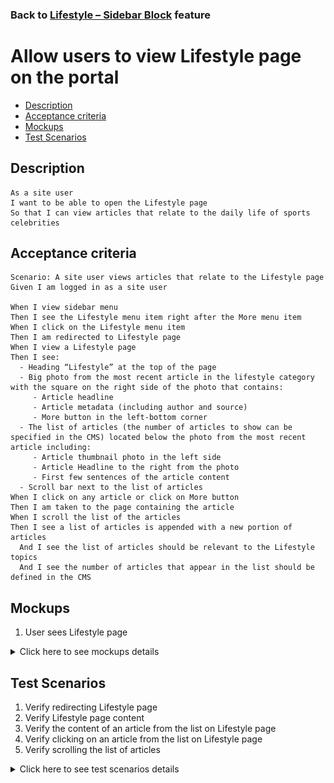 ### Back to [Lifestyle – Sidebar Block](../../) feature

# Allow users to view Lifestyle page on the portal

- [Description](#description)
- [Acceptance criteria](#acceptance-criteria)
- [Mockups](#mockups)
- [Test Scenarios](#test-scenarios)

## Description

    As a site user
    I want to be able to open the Lifestyle page
    So that I can view articles that relate to the daily life of sports celebrities

## Acceptance criteria

    Scenario: A site user views articles that relate to the Lifestyle page
    Given I am logged in as a site user

    When I view sidebar menu
    Then I see the Lifestyle menu item right after the More menu item
    When I click on the Lifestyle menu item
    Then I am redirected to Lifestyle page
    When I view a Lifestyle page 
    Then I see: 
      - Heading “Lifestyle” at the top of the page
      - Big photo from the most recent article in the lifestyle category with the square on the right side of the photo that contains:
         - Article headline
         - Article metadata (including author and source)
         - More button in the left-bottom corner
      - The list of articles (the number of articles to show can be specified in the CMS) located below the photo from the most recent article including: 
         - Article thumbnail photo in the left side
         - Article Headline to the right from the photo
         - First few sentences of the article content 
      - Scroll bar next to the list of articles
    When I click on any article or click on More button
    Then I am taken to the page containing the article
    When I scroll the list of the articles
    Then I see a list of articles is appended with a new portion of articles 
      And I see the list of articles should be relevant to the Lifestyle topics
      And I see the number of articles that appear in the list should be defined in the CMS

## Mockups

1. User sees Lifestyle page 

<details>
  <summary>Click here to see mockups details</summary>

**1. User sees Lifestyle page:**

![Lifestyle Screen](/products/sport_news_portal/web_application_features/lifestyle_sidebar_block/images/lifestyle.png)

</details>

## Test Scenarios

1. Verify redirecting Lifestyle page
2. Verify Lifestyle page content
3. Verify the content of an article from the list on Lifestyle page
4. Verify clicking on an article from the list on Lifestyle page
5. Verify scrolling the list of articles

<details>
  <summary>Click here to see test scenarios details</summary>

### **#1. Verify redirecting Lifestyle page**

|#|Steps|Expected Result
------|-------|----------
|1|Go to the sport news site|
|2|Log in your user account|
|3|Observe sidebar menu|The lifestyle menu item is situated right after the More menu item
|4|Click on Lifestyle menu item|User is redirected to Lifestyle page

### **#2. Verify Lifestyle page content**

|#|Steps|Expected Result
------|-------|----------
|1|Go to the sport news site|
|2|Log in your user account|
|3|Observe sidebar menu|The lifestyle menu item is situated right after the More menu item
|4|Click on Lifestyle menu item|User is redirected to Lifestyle page
|5|Examine the content of the Lifestyle page|The Lifestyle page consists of:<br> - Heading “Lifestyle” at the top of the page<br> - Big photo from the most recent article in the lifestyle category with article headline and article metadata (including author and source) in the square on the right side of the photo<br> - The list of 5 articles (below the photo from the most recent article)<br> - Scroll bar next to the list of articles

### **#3. Verify the content of an article from the list on Lifestyle page**

|#|Steps|Expected Result
------|-------|----------
|1|Go to the sport news site|
|2|Log in your user account|
|3|Observe sidebar menu|The lifestyle menu item is situated right after the More menu item
|4|Click on Lifestyle menu item|User is redirected to Lifestyle page
|5|Examine the content of an article on Lifestyle page|The list of 5 articles includes:<br> - Article thumbnail photo in the left side<br> - Article Headline to the right from the photo<br> - First few sentences of the article content

### **#4. Verify clicking on an article from the list on Lifestyle page**

|#|Steps|Expected Result
------|-------|----------
|1|Go to the sport news site|
|2|Log in your user account|
|3|Observe sidebar menu|The lifestyle menu item is situated right after the More menu item
|4|Click on Lifestyle menu item|User is redirected to Lifestyle page
|5|Click on an article from the list on Lifestyle page|User is taken to the page containing the article

### **#5. Verify scrolling the list of articles**

|#|Steps|Expected Result
------|-------|----------
|1|Go to the sport news site|
|2|Log in your user account|
|3|Observe a scroll bar|The scroll bar is situated next to the list of articles
|4|Click on Lifestyle menu item|User is redirected to Lifestyle page
|5|Scroll the list of the articles|The list of articles will be appended with a new portion of articles and the list of articles should be relevant to the Lifestyle topics

</details>

